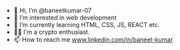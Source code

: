 - 👋 Hi, I’m @baneetkumar-07
- 👀 I’m interested in web development
- 🌱 I’m currently learning HTML, CSS, JS, REACT etc.
- 👨‍💻 I'm a crypto enthusiast.
- 📫 How to reach me www.linkedin.com/in/baneet-kumar

<!---
baneetkumar-07/baneetkumar-07 is a ✨ special ✨ repository because its `README.md` (this file) appears on your GitHub profile.
You can click the Preview link to take a look at your changes.
--->

